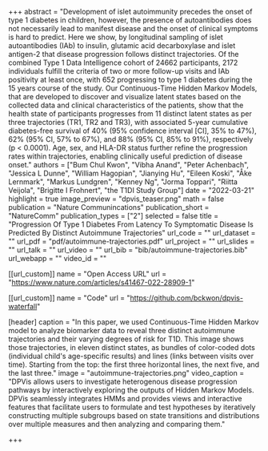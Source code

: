 +++
abstract = "Development of islet autoimmunity precedes the onset of type 1 diabetes in children, however, the presence of autoantibodies does not necessarily lead to manifest disease and the onset of clinical symptoms is hard to predict. Here we show, by longitudinal sampling of islet autoantibodies (IAb) to insulin, glutamic acid decarboxylase and islet antigen-2 that disease progression follows distinct trajectories. Of the combined Type 1 Data Intelligence cohort of 24662 participants, 2172 individuals fulfill the criteria of two or more follow-up visits and IAb positivity at least once, with 652 progressing to type 1 diabetes during the 15 years course of the study. Our Continuous-Time Hidden Markov Models, that are developed to discover and visualize latent states based on the collected data and clinical characteristics of the patients, show that the health state of participants progresses from 11 distinct latent states as per three trajectories (TR1, TR2 and TR3), with associated 5-year cumulative diabetes-free survival of 40% (95% confidence interval [CI], 35% to 47%), 62% (95% CI, 57% to 67%), and 88% (95% CI, 85% to 91%), respectively (p < 0.0001). Age, sex, and HLA-DR status further refine the progression rates within trajectories, enabling clinically useful prediction of disease onset."
authors = ["Bum Chul Kwon", "Vibha Anand", "Peter Achenbach", "Jessica L Dunne", "William Hagopian", "Jianying Hu", "Eileen Koski", "Åke Lernmark", "Markus Lundgren", "Kenney Ng", "Jorma Toppari", "Riitta Veijola", "Brigitte I Frohnert", "the T1DI Study Group"]
date = "2022-03-21"
highlight = true
image_preview = "dpvis_teaser.png"
math = false
publication = "Nature Communincations"
publication_short = "NatureComm"
publication_types = ["2"]
selected = false
title = "Progression Of Type 1 Diabetes From Latency To Symptomatic Disease Is Predicted By Distinct Autoimmune Trajectories"
url_code = ""
url_dataset = ""
url_pdf = "pdf/autoimmune-trajectories.pdf"
url_project = ""
url_slides = ""
url_talk = ""
url_video = ""
url_bib = "bib/autoimmune-trajectories.bib"
url_webapp = ""
video_id = ""

[[url_custom]]
name = "Open Access URL"
url = "https://www.nature.com/articles/s41467-022-28909-1"

[[url_custom]]
name = "Code"
url = "https://github.com/bckwon/dpvis-waterfall"


[header]
  caption = "In this paper, we used Continuous-Time Hidden Markov model to analyze biomarker data to reveal three distinct autoimmune trajectories and their varying degrees of risk for T1D.  This image shows those trajectories, in eleven distinct states, as bundles of color-coded dots (individual child's age-specific results) and lines (links between visits over time). Starting from the top: the first three horizontal lines, the next five, and the last three."
  image = "autoimmune-trajectories.png"
  video_caption = "DPVis allows users to investigate heterogenous disease progression pathways by interactively exploring the outputs of Hidden Markov Models. DPVis seamlessly integrates HMMs and provides views and interactive features that facilitate users to formulate and test hypotheses by iteratively constructing multiple subgroups based on state transitions and distributions over multiple measures and then analyzing and comparing them."

+++